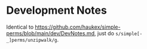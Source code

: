 Development Notes
=================

Identical to <https://github.com/haukex/simple-perms/blob/main/dev/DevNotes.md>,
just do `s/simple[-_]perms/unzipwalk/g`.
